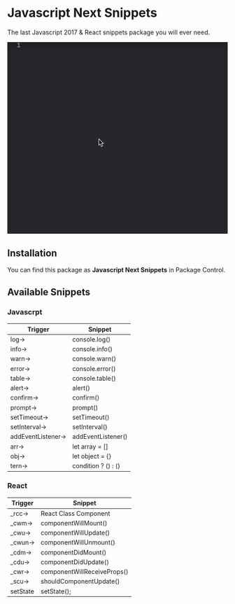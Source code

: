 # Javascript Next Snippets
The last Javascript 2017 & React snippets package you will ever need.

![Sample GIF](/awesome.gif?raw=true)

## Installation
You can find this package as **Javascript Next Snippets** in Package Control.

## Available Snippets

### Javascrpt

| Trigger | Snippet             |
|---------|---------------------|
| log→    | console.log()       |
| info→   | console.info()      |
| warn→   | console.warn()      |
| error→  | console.error()     |
| table→  | console.table()     |
| alert→  | alert()     |
| confirm→  | confirm()     |
| prompt→  | prompt()     |
| setTimeout→  | setTimeout()     |
| setInterval→  | setInterval()     |
| addEventListener→  | addEventListener()     |
| arr→    | let array = []      |
| obj→    | let object = {}     |
| tern→   | condition ? () : () |

### React

| Trigger | Snippet               |
|---------|-----------------------|
| _rcc→    | React Class Component |
| _cwm→    | componentWillMount()  |
| _cwu→    | componentWillUpdate() |
| _cwun→   | componentWillUnmount()|
| _cdm→    | componentDidMount()   |
| _cdu→    | componentDidUpdate()  |
| _cwr→    | componentWillReceiveProps() |
| _scu→    | shouldComponentUpdate() |
| setState | setState(); |
